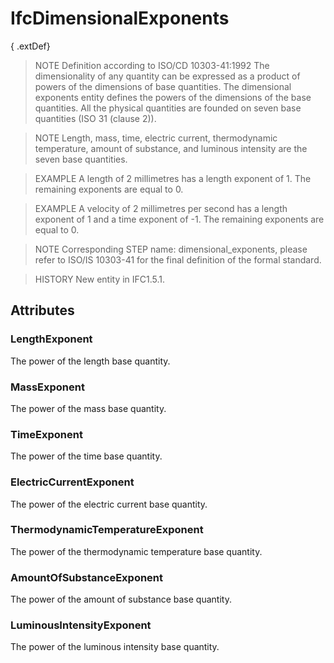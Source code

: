# IfcDimensionalExponents

{ .extDef}
<!-- end of short definition -->

> NOTE Definition according to ISO/CD 10303-41:1992
> The dimensionality of any quantity can be expressed as a product of powers of the dimensions of base quantities. The dimensional exponents entity defines the powers of the dimensions of the base quantities. All the physical quantities are founded on seven base quantities (ISO 31 (clause 2)).

> NOTE Length, mass, time, electric current, thermodynamic temperature, amount of substance, and luminous intensity are the seven base quantities.

> EXAMPLE A length of 2 millimetres has a length exponent of 1. The remaining exponents are equal to 0.

> EXAMPLE A velocity of 2 millimetres per second has a length exponent of 1 and a time exponent of -1. The remaining exponents are equal to 0.

> NOTE Corresponding STEP name: dimensional_exponents, please refer to ISO/IS 10303-41 for the final definition of the formal standard.

> HISTORY New entity in IFC1.5.1.

## Attributes

### LengthExponent
The power of the length base quantity.

### MassExponent
The power of the mass base quantity.

### TimeExponent
The power of the time base quantity.

### ElectricCurrentExponent
The power of the electric current base quantity.

### ThermodynamicTemperatureExponent
The power of the thermodynamic temperature base quantity.

### AmountOfSubstanceExponent
The power of the amount of substance base quantity.

### LuminousIntensityExponent
The power of the luminous intensity base quantity.
